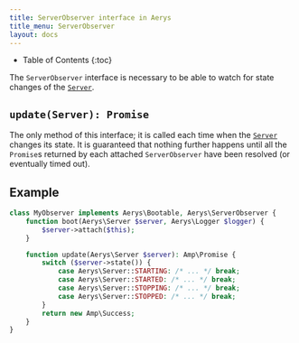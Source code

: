 ```yaml
---
title: ServerObserver interface in Aerys
title_menu: ServerObserver
layout: docs
---
```


* Table of Contents
{:toc}

The `ServerObserver` interface is necessary to be able to watch for state changes of the [`Server`](server.html).

## `update(Server): Promise`

The only method of this interface; it is called each time when the [`Server`](server.html) changes its state. It is guaranteed that nothing further happens until all the `Promise`s returned by each attached `ServerObserver` have been resolved (or eventually timed out).

## Example

```php
class MyObserver implements Aerys\Bootable, Aerys\ServerObserver {
	function boot(Aerys\Server $server, Aerys\Logger $logger) {
		$server->attach($this);
	}

	function update(Aerys\Server $server): Amp\Promise {
		switch ($server->state()) {
			case Aerys\Server::STARTING: /* ... */ break;
			case Aerys\Server::STARTED: /* ... */ break;
			case Aerys\Server::STOPPING: /* ... */ break;
			case Aerys\Server::STOPPED: /* ... */ break;
		}
		return new Amp\Success;
	}
}
```
